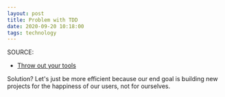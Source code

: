 ```yaml
---
layout: post
title: Problem with TDD
date: 2020-09-20 10:18:00
tags: technology
---
```


SOURCE:

- [Throw out your tools](https://felix-lambert.github.io/posts/2020/01/17/throw-out-your-tools/)

Solution? Let's just be more efficient because our end goal is building new projects for the happiness of our users, not for ourselves.
